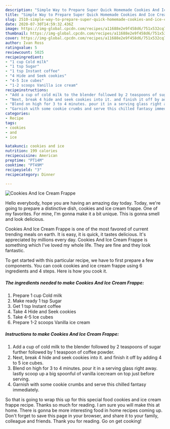 ```yaml
---
description: "Simple Way to Prepare Super Quick Homemade Cookies And Ice Cream Frappe"
title: "Simple Way to Prepare Super Quick Homemade Cookies And Ice Cream Frappe"
slug: 2510-simple-way-to-prepare-super-quick-homemade-cookies-and-ice-cream-frappe
date: 2020-07-30T14:59:32.436Z
image: https://img-global.cpcdn.com/recipes/a11688e2e9f458d6/751x532cq70/cookies-and-ice-cream-frappe-recipe-main-photo.jpg
thumbnail: https://img-global.cpcdn.com/recipes/a11688e2e9f458d6/751x532cq70/cookies-and-ice-cream-frappe-recipe-main-photo.jpg
cover: https://img-global.cpcdn.com/recipes/a11688e2e9f458d6/751x532cq70/cookies-and-ice-cream-frappe-recipe-main-photo.jpg
author: Ivan Ross
ratingvalue: 5
reviewcount: 5025
recipeingredient:
- "1 cup Cold milk"
- "1 tsp Sugar"
- "1 tsp Instant coffee"
- "4 Hide and Seek cookies"
- "4-5 Ice cubes"
- "1-2 scoops Vanilla ice cream"
recipeinstructions:
- "Add a cup of cold milk to the blender followed by 2 teaspoons of sugar further followed by 1 teaspoon of coffee powder."
- "Next, break 4 hide and seek cookies into it. and finish it off by adding 4 to 5 ice cubes."
- "Blend on high for 3 to 4 minutes. pour it in a serving glass right away. lastly scoop up a big spoonful of vanilla icecream on top just before serving."
- "Garnish with some cookie crumbs and serve this chilled fantasy immediately."
categories:
- Recipe
tags:
- cookies
- and
- ice

katakunci: cookies and ice 
nutrition: 199 calories
recipecuisine: American
preptime: "PT14M"
cooktime: "PT49M"
recipeyield: "3"
recipecategory: Dinner

---
```



![Cookies And Ice Cream Frappe](https://img-global.cpcdn.com/recipes/a11688e2e9f458d6/751x532cq70/cookies-and-ice-cream-frappe-recipe-main-photo.jpg)

Hello everybody, hope you are having an amazing day today. Today, we're going to prepare a distinctive dish, cookies and ice cream frappe. One of my favorites. For mine, I'm gonna make it a bit unique. This is gonna smell and look delicious.



Cookies And Ice Cream Frappe is one of the most favored of current trending meals on earth. It is easy, it is quick, it tastes delicious. It's appreciated by millions every day. Cookies And Ice Cream Frappe is something which I've loved my whole life. They are fine and they look fantastic.


To get started with this particular recipe, we have to first prepare a few components. You can cook cookies and ice cream frappe using 6 ingredients and 4 steps. Here is how you cook it.

<!--inarticleads1-->

##### The ingredients needed to make Cookies And Ice Cream Frappe:

1. Prepare 1 cup Cold milk
1. Make ready 1 tsp Sugar
1. Get 1 tsp Instant coffee
1. Take 4 Hide and Seek cookies
1. Take 4-5 Ice cubes
1. Prepare 1-2 scoops Vanilla ice cream




<!--inarticleads2-->

##### Instructions to make Cookies And Ice Cream Frappe:

1. Add a cup of cold milk to the blender followed by 2 teaspoons of sugar further followed by 1 teaspoon of coffee powder.
1. Next, break 4 hide and seek cookies into it. and finish it off by adding 4 to 5 ice cubes.
1. Blend on high for 3 to 4 minutes. pour it in a serving glass right away. lastly scoop up a big spoonful of vanilla icecream on top just before serving.
1. Garnish with some cookie crumbs and serve this chilled fantasy immediately.




So that is going to wrap this up for this special food cookies and ice cream frappe recipe. Thanks so much for reading. I am sure you will make this at home. There is gonna be more interesting food in home recipes coming up. Don't forget to save this page in your browser, and share it to your family, colleague and friends. Thank you for reading. Go on get cooking!
